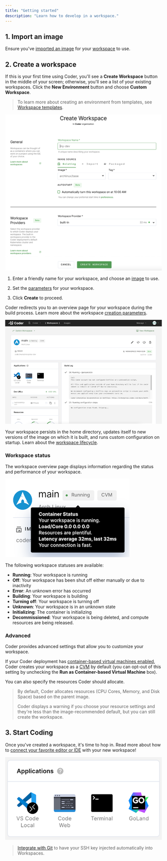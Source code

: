 ```yaml
---
title: "Getting started"
description: "Learn how to develop in a workspace."
---
```


## 1. Import an image

Ensure you've [imported an image](../images/importing.md) for your
[workspace](index.md) to use.

## 2. Create a workspace

If this is your first time using Coder, you'll see a **Create Workspace** button
in the middle of your screen; otherwise, you'll see a list of your existing
workspaces. Click the **New Environment** button and choose **Custom
Workspace**.

> To learn more about creating an environment from templates, see
> [Workspace templates](workspace-templates/index.md).

![Create a workspace](../assets/workspaces/create-workspace.png)

1. Enter a friendly name for your workspace, and choose an
   [image](../images/index.md) to use.

1. Set the [parameters](workspace-params.md) for your workspace.

1. Click **Create** to proceed.

Coder redirects you to an overview page for your workspace during the build
process. Learn more about the workspace
[creation parameters](./workspace-params.md).

![Workspace overview](../assets/workspaces/workspace-overview.png)

Your workspace persists in the home directory, updates itself to new versions of
the image on which it is built, and runs custom configuration on startup. Learn
about the [workspace lifecycle](lifecycle.md).

### Workspace status

The workspace overview page displays information regarding the status and
performance of your workspace.

![Workspace overview](../assets/workspaces/status-chip.png)

The following workspace statuses are available:

- **Running**: Your workspace is running
- **Off**: Your workspace has been shut off either manually or due to inactivity
- **Error**: An unknown error has occurred
- **Building**: Your workspace is building
- **Turning off**: Your workspace is turning off
- **Unknown**: Your workspace is in an unknown state
- **Initializing**: The container is initializing
- **Decommissioned**: Your workspace is being deleted, and compute resources are
  being released.

### Advanced

Coder provides advanced settings that allow you to customize your workspace.

If your Coder deployment has
[container-based virtual machines enabled](../admin/workspace-management/cvms.md),
Coder creates your workspace as a [CVM](cvms.md) by default (you can opt-out of
this setting by unchecking the **Run as Container-based Virtual Machine** box).

You can also specify the resources Coder should allocate.

> By default, Coder allocates resources (CPU Cores, Memory, and Disk Space)
> based on the parent image.
>
> Coder displays a warning if you choose your resource settings and they're less
> than the image-recommended default, but you can still create the workspace.

## 3. Start Coding

Once you've created a workspace, it's time to hop in. Read more about how to
[connect your favorite editor or IDE](./editors.md) with your new workspace!

![Start coding](../assets/guides/deployments/applications.png)

> [Integrate with Git](./personalization#git-integration) to have your SSH key
> injected automatically into Workspaces.
